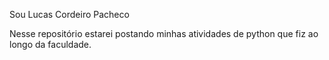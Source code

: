 Sou Lucas Cordeiro Pacheco

Nesse repositório estarei postando minhas atividades de python que fiz ao longo da
faculdade.
